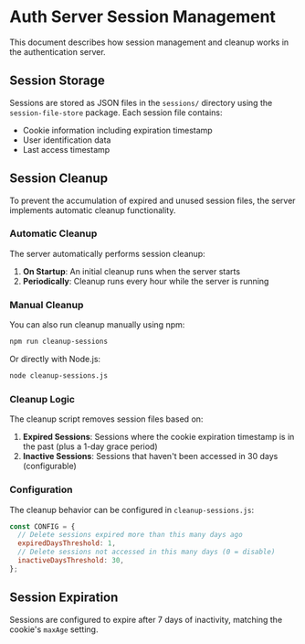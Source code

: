 # Auth Server Session Management

This document describes how session management and cleanup works in the authentication server.

## Session Storage

Sessions are stored as JSON files in the `sessions/` directory using the `session-file-store` package. Each session file contains:

- Cookie information including expiration timestamp
- User identification data
- Last access timestamp

## Session Cleanup

To prevent the accumulation of expired and unused session files, the server implements automatic cleanup functionality.

### Automatic Cleanup

The server automatically performs session cleanup:

1. **On Startup**: An initial cleanup runs when the server starts
2. **Periodically**: Cleanup runs every hour while the server is running

### Manual Cleanup

You can also run cleanup manually using npm:

```bash
npm run cleanup-sessions
```

Or directly with Node.js:

```bash
node cleanup-sessions.js
```

### Cleanup Logic

The cleanup script removes session files based on:

1. **Expired Sessions**: Sessions where the cookie expiration timestamp is in the past (plus a 1-day grace period)
2. **Inactive Sessions**: Sessions that haven't been accessed in 30 days (configurable)

### Configuration

The cleanup behavior can be configured in `cleanup-sessions.js`:

```javascript
const CONFIG = {
  // Delete sessions expired more than this many days ago
  expiredDaysThreshold: 1,
  // Delete sessions not accessed in this many days (0 = disable)
  inactiveDaysThreshold: 30,
};
```

## Session Expiration

Sessions are configured to expire after 7 days of inactivity, matching the cookie's `maxAge` setting.

